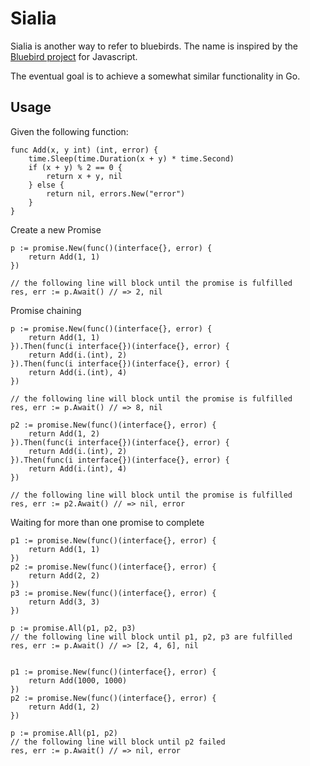 Sialia
===

Sialia is another way to refer to bluebirds. The name is inspired by the [Bluebird project](https://github.com/petkaantonov/bluebird) for Javascript.

The eventual goal is to achieve a somewhat similar functionality in Go.

Usage
---

Given the following function:

```golang
func Add(x, y int) (int, error) {
    time.Sleep(time.Duration(x + y) * time.Second)
    if (x + y) % 2 == 0 {
        return x + y, nil
    } else {
        return nil, errors.New("error")
    }
}
```

Create a new Promise

```golang
p := promise.New(func()(interface{}, error) {   
    return Add(1, 1)
})

// the following line will block until the promise is fulfilled
res, err := p.Await() // => 2, nil
```

Promise chaining

```golang
p := promise.New(func()(interface{}, error) {   
    return Add(1, 1)
}).Then(func(i interface{})(interface{}, error) {
    return Add(i.(int), 2)
}).Then(func(i interface{})(interface{}, error) {
    return Add(i.(int), 4)
})

// the following line will block until the promise is fulfilled
res, err := p.Await() // => 8, nil

p2 := promise.New(func()(interface{}, error) {   
    return Add(1, 2)
}).Then(func(i interface{})(interface{}, error) {
    return Add(i.(int), 2)
}).Then(func(i interface{})(interface{}, error) {
    return Add(i.(int), 4)
})

// the following line will block until the promise is fulfilled
res, err := p2.Await() // => nil, error
```

Waiting for more than one promise to complete

```golang
p1 := promise.New(func()(interface{}, error) {   
    return Add(1, 1)
})
p2 := promise.New(func()(interface{}, error) {   
    return Add(2, 2)
})
p3 := promise.New(func()(interface{}, error) {   
    return Add(3, 3)
})

p := promise.All(p1, p2, p3)
// the following line will block until p1, p2, p3 are fulfilled
res, err := p.Await() // => [2, 4, 6], nil


p1 := promise.New(func()(interface{}, error) {   
    return Add(1000, 1000)
})
p2 := promise.New(func()(interface{}, error) {   
    return Add(1, 2)
})

p := promise.All(p1, p2)
// the following line will block until p2 failed
res, err := p.Await() // => nil, error
```